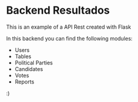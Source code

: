 # Backend Resultados
This is an example of a API Rest created with Flask


In this backend you can find the following modules:
- Users
- Tables
- Political Parties
- Candidates
- Votes
- Reports

:)